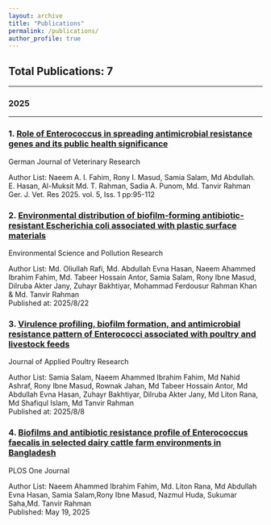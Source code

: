 ```yaml
---
layout: archive
title: "Publications"
permalink: /publications/
author_profile: true
---
```




## Total Publications: 7

---

### 2025

---

<div class="publication-item">

<h3>1. <a href="https://gmpc-akademie.de/articles/gjvr/single/249">Role of Enterococcus in spreading antimicrobial resistance genes and
its public health significance</a></h3>

<span class="tag">German Journal of Veterinary Research</span>

<p>Author List:  Naeem A. I. Fahim, Rony I. Masud, Samia Salam, Md Abdullah. E. Hasan, Al-Muksit Md. T. Rahman, Sadia A. Punom, Md. Tanvir Rahman<br>
Ger. J. Vet. Res 2025. vol. 5, Iss. 1 pp:95-112</p>

</div>


<div class="publication-item">

<h3>2. <a href="https://link.springer.com/article/10.1007/s11356-025-36835-0">Environmental distribution of biofilm-forming antibiotic-resistant Escherichia coli associated with plastic surface materials</a></h3>

<span class="tag">Environmental Science and Pollution Research</span>

<p>Author List:  Md. Oliullah Rafi, Md. Abdullah Evna Hasan, Naeem Ahammed Ibrahim Fahim, Md. Tabeer Hossain Antor, Samia Salam, Rony Ibne Masud, Dilruba Akter Jany, Zuhayr Bakhtiyar, Mohammad Ferdousur Rahman Khan & Md. Tanvir Rahman<br>
Published at: 2025/8/22</p>

</div>

<div class="publication-item">

<h3>3. <a href="https://www.sciencedirect.com/science/article/pii/S1056617125000741">Virulence profiling, biofilm formation, and antimicrobial resistance pattern of Enterococci associated with poultry and livestock feeds</a></h3>

<span class="tag">Journal of Applied Poultry Research</span>

<p>Author List:  Samia Salam, Naeem Ahammed Ibrahim Fahim, Md Nahid Ashraf, Rony Ibne Masud, Rownak Jahan, Md Tabeer Hossain Antor, Md Abdullah Evna Hasan, Zuhayr Bakhtiyar, Dilruba Akter Jany, Md Liton Rana, Md Shafiqul Islam, Md Tanvir Rahman<br>
Published at: 2025/8/8</p>

</div>


<div class="publication-item">

<h3>4. <a href="https://journals.plos.org/plosone/article?id=10.1371/journal.pone.0323667">Biofilms and antibiotic resistance profile of Enterococcus faecalis in selected dairy cattle farm environments in Bangladesh</a></h3>

<span class="tag">PLOS One Journal</span>

<p>Author List: Naeem Ahammed Ibrahim Fahim, Md. Liton Rana, Md Abdullah Evna Hasan, Samia Salam,Rony Ibne Masud, Nazmul Huda, Sukumar Saha,Md. Tanvir Rahman<br>
Published: May 19, 2025</p>

</div>

<!-- 
<div class="publication-item">

<h3>15. <a href=""LINK>TITLE</a></h3>

<span class="tag">JOURNAL NAME</span>

<p>Author List: AUTHORS<br>
DATE</p>

</div>
-->